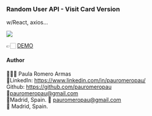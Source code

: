 ### Random User API - Visit Card Version

w/React, axios... 

![](https://media.giphy.com/media/LLY8JzXIFT4eHdLou2/giphy.gif)

👉🏻 [DEMO](https://random-user-pauromeropau.netlify.app/)

#### Author
👩🏼‍💻 Paula Romero Armas<br>
👤LinkedIn: https://www.linkedin.com/in/pauromeropau/<br>
  Github: https://github.com/pauromeropau<br>
📩pauromeropau@gmail.com<br>
📍Madrid, Spain.
📩 pauromeropau@gmail.com<br>
📍 Madrid, Spain.<br>
